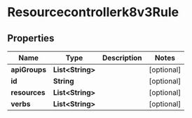 

# Resourcecontrollerk8v3Rule


## Properties

| Name | Type | Description | Notes |
|------------ | ------------- | ------------- | -------------|
|**apiGroups** | **List&lt;String&gt;** |  |  [optional] |
|**id** | **String** |  |  [optional] |
|**resources** | **List&lt;String&gt;** |  |  [optional] |
|**verbs** | **List&lt;String&gt;** |  |  [optional] |



